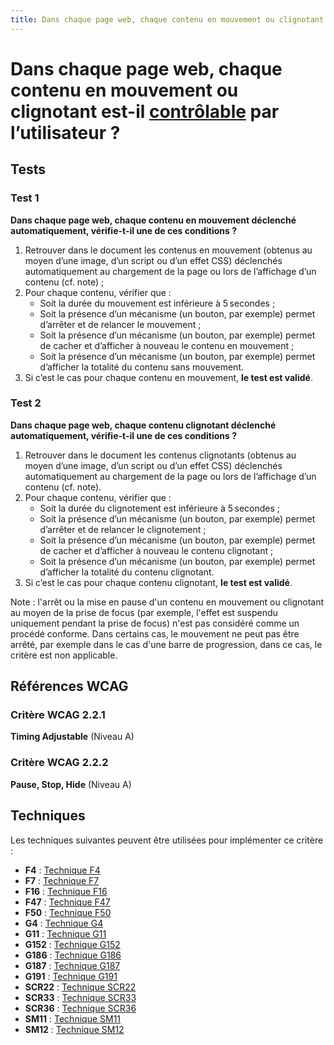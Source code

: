 ```yaml
---
title: Dans chaque page web, chaque contenu en mouvement ou clignotant est-il [contrôlable](/rgaa/glossaire/controle-contenu-en-mouvement-ou-clignotant) par l’utilisateur ?
---
```


# Dans chaque page web, chaque contenu en mouvement ou clignotant est-il [contrôlable](/rgaa/glossaire/controle-contenu-en-mouvement-ou-clignotant) par l’utilisateur ?



## Tests

### Test 1

**Dans chaque page web, chaque contenu en mouvement déclenché automatiquement, vérifie-t-il une de ces conditions ?**

1. Retrouver dans le document les contenus en mouvement (obtenus au moyen d’une image, d’un script ou d’un effet CSS) déclenchés automatiquement au chargement de la page ou lors de l’affichage d’un contenu (cf. note) ;
2. Pour chaque contenu, vérifier que :
   - Soit la durée du mouvement est inférieure à 5 secondes ;
   - Soit la présence d’un mécanisme (un bouton, par exemple) permet d’arrêter et de relancer le mouvement ;
   - Soit la présence d’un mécanisme (un bouton, par exemple) permet de cacher et d’afficher à nouveau le contenu en mouvement ;
   - Soit la présence d’un mécanisme (un bouton, par exemple) permet d’afficher la totalité du contenu sans mouvement.
3. Si c’est le cas pour chaque contenu en mouvement, **le test est validé**.

### Test 2

**Dans chaque page web, chaque contenu clignotant déclenché automatiquement, vérifie-t-il une de ces conditions ?**

1. Retrouver dans le document les contenus clignotants (obtenus au moyen d’une image, d’un script ou d’un effet CSS) déclenchés automatiquement au chargement de la page ou lors de l’affichage d’un contenu (cf. note).
2. Pour chaque contenu, vérifier que :
   - Soit la durée du clignotement est inférieure à 5 secondes ;
   - Soit la présence d’un mécanisme (un bouton, par exemple) permet d’arrêter et de relancer le clignotement ;
   - Soit la présence d’un mécanisme (un bouton, par exemple) permet de cacher et d’afficher à nouveau le contenu clignotant ;
   - Soit la présence d’un mécanisme (un bouton, par exemple) permet d’afficher la totalité du contenu clignotant.
3. Si c’est le cas pour chaque contenu clignotant, **le test est validé**.

Note : l'arrêt ou la mise en pause d'un contenu en mouvement ou clignotant au moyen de la prise de focus (par exemple, l'effet est suspendu uniquement pendant la prise de focus) n'est pas considéré comme un procédé conforme. Dans certains cas, le mouvement ne peut pas être arrêté, par exemple dans le cas d'une barre de progression, dans ce cas, le critère est non applicable.



## Références WCAG

### Critère WCAG 2.2.1

**Timing Adjustable** (Niveau A)

### Critère WCAG 2.2.2

**Pause, Stop, Hide** (Niveau A)



## Techniques

Les techniques suivantes peuvent être utilisées pour implémenter ce critère :

- **F4** : [Technique F4](https://www.w3.org/WAI/WCAG21/Techniques/html/F4)
- **F7** : [Technique F7](https://www.w3.org/WAI/WCAG21/Techniques/html/F7)
- **F16** : [Technique F16](https://www.w3.org/WAI/WCAG21/Techniques/html/F16)
- **F47** : [Technique F47](https://www.w3.org/WAI/WCAG21/Techniques/html/F47)
- **F50** : [Technique F50](https://www.w3.org/WAI/WCAG21/Techniques/html/F50)
- **G4** : [Technique G4](https://www.w3.org/WAI/WCAG21/Techniques/html/G4)
- **G11** : [Technique G11](https://www.w3.org/WAI/WCAG21/Techniques/html/G11)
- **G152** : [Technique G152](https://www.w3.org/WAI/WCAG21/Techniques/html/G152)
- **G186** : [Technique G186](https://www.w3.org/WAI/WCAG21/Techniques/html/G186)
- **G187** : [Technique G187](https://www.w3.org/WAI/WCAG21/Techniques/html/G187)
- **G191** : [Technique G191](https://www.w3.org/WAI/WCAG21/Techniques/html/G191)
- **SCR22** : [Technique SCR22](https://www.w3.org/WAI/WCAG21/Techniques/html/SCR22)
- **SCR33** : [Technique SCR33](https://www.w3.org/WAI/WCAG21/Techniques/html/SCR33)
- **SCR36** : [Technique SCR36](https://www.w3.org/WAI/WCAG21/Techniques/html/SCR36)
- **SM11** : [Technique SM11](https://www.w3.org/WAI/WCAG21/Techniques/html/SM11)
- **SM12** : [Technique SM12](https://www.w3.org/WAI/WCAG21/Techniques/html/SM12)
